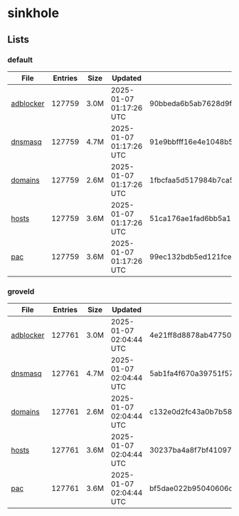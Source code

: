 # sinkhole

## Lists

### default

|File|Entries|Size|Updated|Hash|
|-|-|-|-|-|
|[adblocker](https://raw.githubusercontent.com/groveld/sinkhole/lists/default/adblocker.txt)|127759|3.0M|2025-01-07 01:17:26 UTC|90bbeda6b5ab7628d9f813673874f1af7b73c34068945b5f86683709d1b0bf1f|
|[dnsmasq](https://raw.githubusercontent.com/groveld/sinkhole/lists/default/dnsmasq.txt)|127759|4.7M|2025-01-07 01:17:26 UTC|91e9bbfff16e4e1048b527702e217dbc7cc0f3afd12fa0ab27c6ee3a9eff3ea3|
|[domains](https://raw.githubusercontent.com/groveld/sinkhole/lists/default/domains.txt)|127759|2.6M|2025-01-07 01:17:26 UTC|1fbcfaa5d517984b7ca5bf7e6a284f4ef430391932b8aaa1919f00555cf4a737|
|[hosts](https://raw.githubusercontent.com/groveld/sinkhole/lists/default/hosts.txt)|127759|3.6M|2025-01-07 01:17:26 UTC|51ca176ae1fad6bb5a15e58fb2df086bbf4dca0d2253849e1fa740ab26394c8b|
|[pac](https://raw.githubusercontent.com/groveld/sinkhole/lists/default/pac.txt)|127759|3.6M|2025-01-07 01:17:26 UTC|99ec132bdb5ed121fceb8e9a952d5524879a695a19c222556cb0eb83605fbc4f|

### groveld

|File|Entries|Size|Updated|Hash|
|-|-|-|-|-|
|[adblocker](https://raw.githubusercontent.com/groveld/sinkhole/lists/groveld/adblocker.txt)|127761|3.0M|2025-01-07 02:04:44 UTC|4e21ff8d8878ab47750d33879d292c6aa397269f8af64375c1c08ba73360dee6|
|[dnsmasq](https://raw.githubusercontent.com/groveld/sinkhole/lists/groveld/dnsmasq.txt)|127761|4.7M|2025-01-07 02:04:44 UTC|5ab1fa4f670a39751f574423571529c71332462a71e7ff7de95a452eae76eb32|
|[domains](https://raw.githubusercontent.com/groveld/sinkhole/lists/groveld/domains.txt)|127761|2.6M|2025-01-07 02:04:44 UTC|c132e0d2fc43a0b7b583df77991cd533dc3b11a65e96f7292f16d8c95b642802|
|[hosts](https://raw.githubusercontent.com/groveld/sinkhole/lists/groveld/hosts.txt)|127761|3.6M|2025-01-07 02:04:44 UTC|30237ba4a8f7bf410979873a1a844e9823bb54dff2fbace7beb6d0772fd7a1f0|
|[pac](https://raw.githubusercontent.com/groveld/sinkhole/lists/groveld/pac.txt)|127761|3.6M|2025-01-07 02:04:44 UTC|bf5dae022b95040606caafc9c4d37f58a143cd08c4f2bb53067fd80161c02716|
